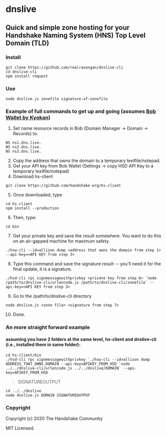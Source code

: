 # dnslive
## Quick and simple zone hosting for your Handshake Naming System (HNS) Top Level Domain (TLD)

### Install
```
git clone https://github.com/realrasengan/dnslive-cli
cd dnslive-cli
npm install request
```

### Use
```
node dnslive.js zonefile signature-of-zonefile
```

### Example of full commands to get up and going (assumes [Bob Wallet by Kyokan](https://github.com/kyokan/bob-wallet))
1. Set name resource records in Bob (Domain Manager -> Domain -> Records) to:
```
NS ns1.dns.live.
NS ns2.dns.live.
NS ns3.dns.live.
```
2. Copy the address that owns the domain to a temporary textfile/notepad.
3. Get your API key from Bob Wallet  (Settings -> copy HSD API Key to a temporary textfile/notepad)
4. Download hs-client
```
git clone https://github.com/handshake-org/hs-client
```
5. Once downloaded, type
```
cd hs-client
npm install --production
```
6. Then, type:
```
cd bin
```
7. Get your private key and save the result somewhere.  You want to do this on an air-gapped machine for maximum safety.
```
./hsw-cli --id=allison dump <address that owns the domain from step 1> --api-key=<API KEY from step 3>
```
8. Type this command and save the signature result -- you'll need it for the final update, it is a signature.
```
./hsd-cli rpc signmessagewithprivkey <private key from step 6> `node /path/to/dnslive-cli/urlencode.js /path/to/dnslive-cli/zonefile` --api-key=<API KEY from step 3>
```
9. Go to the /path/to/dnslive-cli directory
```
node dnslive.js <zone file> <signature from step 7>
```
10. Done.

### An more straight forward example
#### assuming you have 2 folders at the same level, hs-client and dnslive-cli (i.e., installed them in same folder):
```
cd hs-client/bin
./hsd-cli rpc signmessagewithprivkey `./hsw-cli --id=allison dump ADDRESS_THAT_OWNS_DOMAIN --api-key=APIKEY_FROM_HSD `node ../../dnslive-cli/urlencode.js ../../dnslive/DOMAIN` --api-key=APIKEY_FROM_HSD
```
> SIGNATUREOUTPUT
```
cd ../../dnslive
node dnslive.js DOMAIN SIGNATUREOUTPUT
```

### Copyright
Copyright (c) 2020 The Handshake Community

MIT Licensed.


